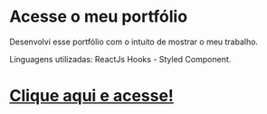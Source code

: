 # Acesse o meu portfólio 

<p>Desenvolvi esse portfólio com o intuito de mostrar o meu trabalho.</p>

<p>Linguagens utilizadas: ReactJs Hooks - Styled Component. </p>

# <a href="https://guscarpim.github.io/Portfolio/">Clique aqui e acesse!</a>
